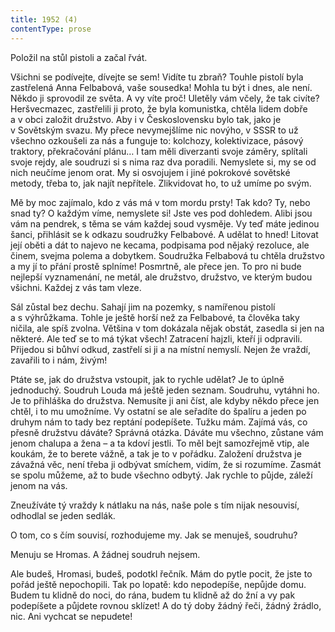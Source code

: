 ```yaml
---
title: 1952 (4)
contentType: prose
---
```


Položil na stůl pistoli a začal řvát.

Všichni se podívejte, dívejte se sem! Vidíte tu zbraň? Touhle pistolí byla zastřelená Anna Felbabová, vaše sousedka! Mohla tu být i dnes, ale není. Někdo ji sprovodil ze světa. A vy víte proč! Uletěly vám včely, že tak civíte? Heršvecmazec, zastřelili ji proto, že byla komunistka, chtěla lidem dobře a v obci založit družstvo. Aby i v Československu bylo tak, jako je v Sovětským svazu. My přece nevymejšlíme nic novýho, v SSSR to už všechno ozkoušeli za nás a funguje to: kolchozy, kolektivizace, pásový traktory, překračování plánu… I tam měli diverzanti svoje záměry, splítali svoje rejdy, ale soudruzi si s nima raz dva poradili. Nemyslete si, my se od nich neučíme jenom orat. My si osvojujem i jiné pokrokové sovětské metody, třeba to, jak najít nepřítele. Zlikvidovat ho, to už umíme po svým.

Mě by moc zajímalo, kdo z vás má v tom mordu prsty! Tak kdo? Ty, nebo snad ty? O každým víme, nemyslete si! Jste ves pod dohledem. Alibi jsou vám na pendrek, s těma se vám každej soud vysměje. Vy teď máte jedinou šanci, přihlásit se k odkazu soudružky Felbabové. A udělat to hned! Litovat její oběti a dát to najevo ne kecama, podpisama pod nějaký rezoluce, ale činem, svejma polema a dobytkem. Soudružka Felbabová tu chtěla družstvo a my jí to přání prostě splníme! Posmrtně, ale přece jen. To pro ni bude nejlepší vyznamenání, ne metál, ale družstvo, družstvo, ve kterým budou všichni. Každej z vás tam vleze.

Sál zůstal bez dechu. Sahají jim na pozemky, s namířenou pistolí a s výhrůžkama. Tohle je ještě horší než za Felbabové, ta člověka taky ničila, ale spíš zvolna. Většina v tom dokázala nějak obstát, zasedla si jen na některé. Ale teď se to má týkat všech! Zatracení hajzli, kteří ji odpravili. Přijedou si bůhví odkud, zastřelí si ji a na místní nemyslí. Nejen že vraždí, zavařili to i nám, živým!

Ptáte se, jak do družstva vstoupit, jak to rychle udělat? Je to úplně jednoduchý. Soudruh Louda má ještě jeden seznam. Soudruhu, vytáhni ho. Je to přihláška do družstva. Nemusíte ji ani číst, ale kdyby někdo přece jen chtěl, i to mu umožníme. Vy ostatní se ale seřadíte do špalíru a jeden po druhym nám to tady bez reptání podepíšete. Tužku mám. Zajímá vás, co přesně družstvu dáváte? Správná otázka. Dáváte mu všechno, zůstane vám jenom chalupa a žena – a ta kdoví jestli. To měl bejt samozřejmě vtip, ale koukám, že to berete vážně, a tak je to v pořádku. Založení družstva je závažná věc, není třeba ji odbývat smíchem, vidím, že si rozumíme. Zasmát se spolu můžeme, až to bude všechno odbytý. Jak rychle to půjde, záleží jenom na vás.

Zneužíváte tý vraždy k nátlaku na nás, naše pole s tím nijak nesouvisí, odhodlal se jeden sedlák.

O tom, co s čím souvisí, rozhodujeme my. Jak se menuješ, soudruhu?

Menuju se Hromas. A žádnej soudruh nejsem.

Ale budeš, Hromasi, budeš, podotkl řečník. Mám do pytle pocit, že jste to pořád ještě nepochopili. Tak po lopatě: kdo nepodepíše, nepůjde domu. Budem tu klidně do noci, do rána, budem tu klidně až do žní a vy pak podepíšete a půjdete rovnou sklízet! A do tý doby žádný řeči, žádný žrádlo, nic. Ani vychcat se nepudete!
